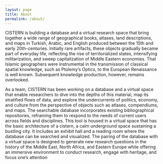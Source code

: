 ```yaml
---
layout: page
title: About
permalink: /about/
---
```

CISTERN is building a database and a virtual research space that bring together a wide range of geographical books, atlases, land descriptions, and maps in Turkish, Arabic, and English produced between the 15th and early 20th-centuries. Initially rare artifacts, these objects gradually became part of everyday life, reflecting the rise of territorialized states, intensifying militarization, and sweep capitalization of Middle Eastern economies. That Islamic geographers were instrumental in the transmission of classical spatial knowledge, such as Ptolemy’s Optics, to the European Renaissance is well known. Subsequent knowledge production, however, remains overlooked.

As a team, CISTERN has been working on a database and a virtual space that enable researchers to dive into the depths of this material, map its stratified flows of data, and explore the undercurrents of politics, economy, and culture from the perspective of objects such as atlases, compendiums, and maps. The searchable database incorporates existing bibliographical repositories, reframing them to respond to the needs of current users across fields and disciplines. This tool is housed in a virtual space that has the basic architecture of a cistern, a calm underground space sustaining a bustling city. It includes an exhibit hall and a reading room where the database can be searched and visualized. The pairing of the database with a virtual space is designed to generate new research questions in the history of the Middle East, North Africa, and Eastern Europe while offering an immersive environment to conduct research, engage with heritage, and focus one’s attention

